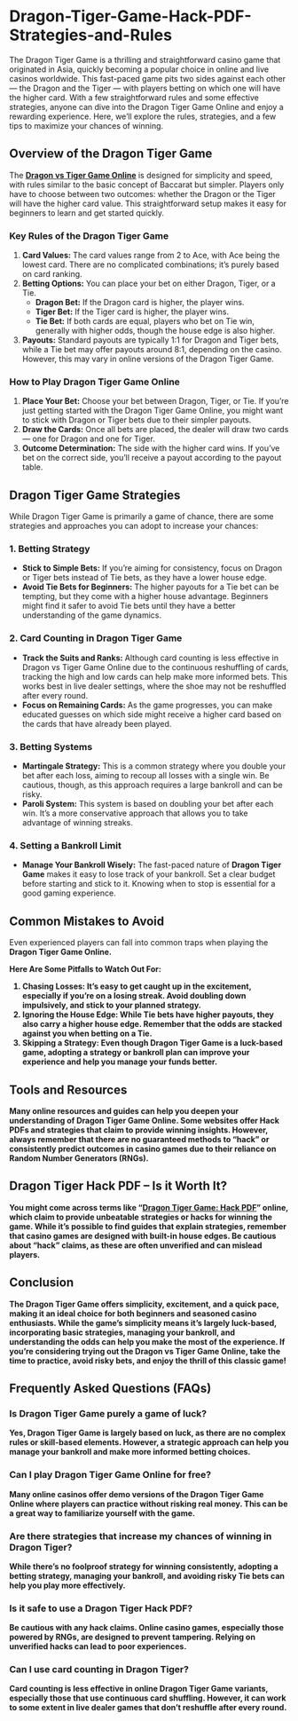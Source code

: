 # Dragon-Tiger-Game-Hack-PDF-Strategies-and-Rules

<!-- wp:paragraph -->
<p>The Dragon Tiger Game is a thrilling and straightforward casino game that originated in Asia, quickly becoming a popular choice in online and live casinos worldwide. This fast-paced game pits two sides against each other — the Dragon and the Tiger — with players betting on which one will have the higher card. With a few straightforward rules and some effective strategies, anyone can dive into the Dragon Tiger Game Online and enjoy a rewarding experience. Here, we’ll explore the rules, strategies, and a few tips to maximize your chances of winning.</p>
<!-- /wp:paragraph -->

<!-- wp:heading -->
<h2 class="wp-block-heading">Overview of the Dragon Tiger Game</h2>
<!-- /wp:heading -->

<!-- wp:paragraph -->
<p>The <strong><a href="https://link.fun88-india.com/evolution-dragon-tiger">Dragon vs Tiger Game Online</a></strong> is designed for simplicity and speed, with rules similar to the basic concept of Baccarat but simpler. Players only have to choose between two outcomes: whether the Dragon or the Tiger will have the higher card value. This straightforward setup makes it easy for beginners to learn and get started quickly.</p>
<!-- /wp:paragraph -->

<!-- wp:heading {"level":3} -->
<h3 class="wp-block-heading">Key Rules of the Dragon Tiger Game</h3>
<!-- /wp:heading -->

<!-- wp:list {"ordered":true} -->
<ol class="wp-block-list"><!-- wp:list-item -->
<li><strong>Card Values:</strong> The card values range from 2 to Ace, with Ace being the lowest card. There are no complicated combinations; it’s purely based on card ranking.<br></li>
<!-- /wp:list-item -->

<!-- wp:list-item -->
<li><strong>Betting Options:</strong> You can place your bet on either Dragon, Tiger, or a Tie.<br><!-- wp:list -->
<ul class="wp-block-list"><!-- wp:list-item -->
<li><strong>Dragon Bet:</strong> If the Dragon card is higher, the player wins.<br></li>
<!-- /wp:list-item -->

<!-- wp:list-item -->
<li><strong>Tiger Bet:</strong> If the Tiger card is higher, the player wins.<br></li>
<!-- /wp:list-item -->

<!-- wp:list-item -->
<li><strong>Tie Bet:</strong> If both cards are equal, players who bet on Tie win, generally with higher odds, though the house edge is also higher.<br></li>
<!-- /wp:list-item --></ul>
<!-- /wp:list --></li>
<!-- /wp:list-item -->

<!-- wp:list-item -->
<li><strong>Payouts:</strong> Standard payouts are typically 1:1 for Dragon and Tiger bets, while a Tie bet may offer payouts around 8:1, depending on the casino. However, this may vary in online versions of the Dragon Tiger Game.</li>
<!-- /wp:list-item --></ol>
<!-- /wp:list -->

<!-- wp:heading {"level":3} -->
<h3 class="wp-block-heading">How to Play Dragon Tiger Game Online</h3>
<!-- /wp:heading -->

<!-- wp:list {"ordered":true} -->
<ol class="wp-block-list"><!-- wp:list-item -->
<li><strong>Place Your Bet:</strong> Choose your bet between Dragon, Tiger, or Tie. If you’re just getting started with the Dragon Tiger Game Online, you might want to stick with Dragon or Tiger bets due to their simpler payouts.<br></li>
<!-- /wp:list-item -->

<!-- wp:list-item -->
<li><strong>Draw the Cards:</strong> Once all bets are placed, the dealer will draw two cards — one for Dragon and one for Tiger.<br></li>
<!-- /wp:list-item -->

<!-- wp:list-item -->
<li><strong>Outcome Determination:</strong> The side with the higher card wins. If you’ve bet on the correct side, you’ll receive a payout according to the payout table.</li>
<!-- /wp:list-item --></ol>
<!-- /wp:list -->

<!-- wp:heading -->
<h2 class="wp-block-heading">Dragon Tiger Game Strategies</h2>
<!-- /wp:heading -->

<!-- wp:paragraph -->
<p>While Dragon Tiger Game is primarily a game of chance, there are some strategies and approaches you can adopt to increase your chances:</p>
<!-- /wp:paragraph -->

<!-- wp:heading {"level":3} -->
<h3 class="wp-block-heading">1. Betting Strategy</h3>
<!-- /wp:heading -->

<!-- wp:list -->
<ul class="wp-block-list"><!-- wp:list-item -->
<li><strong>Stick to Simple Bets:</strong> If you’re aiming for consistency, focus on Dragon or Tiger bets instead of Tie bets, as they have a lower house edge.<br></li>
<!-- /wp:list-item -->

<!-- wp:list-item -->
<li><strong>Avoid Tie Bets for Beginners:</strong> The higher payouts for a Tie bet can be tempting, but they come with a higher house advantage. Beginners might find it safer to avoid Tie bets until they have a better understanding of the game dynamics.</li>
<!-- /wp:list-item --></ul>
<!-- /wp:list -->

<!-- wp:heading {"level":3} -->
<h3 class="wp-block-heading">2. Card Counting in Dragon Tiger Game</h3>
<!-- /wp:heading -->

<!-- wp:list -->
<ul class="wp-block-list"><!-- wp:list-item -->
<li><strong>Track the Suits and Ranks:</strong> Although card counting is less effective in Dragon vs Tiger Game Online due to the continuous reshuffling of cards, tracking the high and low cards can help make more informed bets. This works best in live dealer settings, where the shoe may not be reshuffled after every round.<br></li>
<!-- /wp:list-item -->

<!-- wp:list-item -->
<li><strong>Focus on Remaining Cards:</strong> As the game progresses, you can make educated guesses on which side might receive a higher card based on the cards that have already been played.</li>
<!-- /wp:list-item --></ul>
<!-- /wp:list -->

<!-- wp:heading {"level":3} -->
<h3 class="wp-block-heading">3. Betting Systems</h3>
<!-- /wp:heading -->

<!-- wp:list -->
<ul class="wp-block-list"><!-- wp:list-item -->
<li><strong>Martingale Strategy:</strong> This is a common strategy where you double your bet after each loss, aiming to recoup all losses with a single win. Be cautious, though, as this approach requires a large bankroll and can be risky.<br></li>
<!-- /wp:list-item -->

<!-- wp:list-item -->
<li><strong>Paroli System:</strong> This system is based on doubling your bet after each win. It’s a more conservative approach that allows you to take advantage of winning streaks.</li>
<!-- /wp:list-item --></ul>
<!-- /wp:list -->

<!-- wp:heading {"level":3} -->
<h3 class="wp-block-heading">4. Setting a Bankroll Limit</h3>
<!-- /wp:heading -->

<!-- wp:list -->
<ul class="wp-block-list"><!-- wp:list-item -->
<li><strong>Manage Your Bankroll Wisely:</strong> The fast-paced nature of <strong>Dragon Tiger Game</strong> makes it easy to lose track of your bankroll. Set a clear budget before starting and stick to it. Knowing when to stop is essential for a good gaming experience.</li>
<!-- /wp:list-item --></ul>
<!-- /wp:list -->

<!-- wp:heading -->
<h2 class="wp-block-heading">Common Mistakes to Avoid</h2>
<!-- /wp:heading -->

<!-- wp:paragraph -->
Even experienced players can fall into common traps when playing the <strong>Dragon Tiger Game Online. 
  
 <b> Here Are Some Pitfalls to Watch Out For:</b>
  
<!-- /wp:paragraph -->

<!-- wp:list {"ordered":true} -->
<ol class="wp-block-list"><!-- wp:list-item -->
<li><strong>Chasing Losses:</strong> It’s easy to get caught up in the excitement, especially if you’re on a losing streak. Avoid doubling down impulsively, and stick to your planned strategy.<br></li>
<!-- /wp:list-item -->

<!-- wp:list-item -->
<li><strong>Ignoring the House Edge:</strong> While Tie bets have higher payouts, they also carry a higher house edge. Remember that the odds are stacked against you when betting on a Tie.<br></li>
<!-- /wp:list-item -->

<!-- wp:list-item -->
<li><strong>Skipping a Strategy:</strong> Even though Dragon Tiger Game is a luck-based game, adopting a strategy or bankroll plan can improve your experience and help you manage your funds better.</li>
<!-- /wp:list-item --></ol>
<!-- /wp:list -->

<!-- wp:heading -->
<h2 class="wp-block-heading">Tools and Resources</h2>
<!-- /wp:heading -->

<!-- wp:paragraph -->
<p>Many online resources and guides can help you deepen your understanding of Dragon Tiger Game Online. Some websites offer Hack PDFs and strategies that claim to provide winning insights. However, always remember that there are no guaranteed methods to “hack” or consistently predict outcomes in casino games due to their reliance on Random Number Generators (RNGs).</p>
<!-- /wp:paragraph -->

<!-- wp:heading -->
<h2 class="wp-block-heading">Dragon Tiger Hack PDF – Is it Worth It?</h2>
<!-- /wp:heading -->

<!-- wp:paragraph -->
<p>You might come across terms like “<strong><a href="https://link.fun88-india.com/blog-dragon-vs-tiger-tricks">Dragon Tiger Game: Hack PDF</a></strong>” online, which claim to provide unbeatable strategies or hacks for winning the game. While it’s possible to find guides that explain strategies, remember that casino games are designed with built-in house edges. Be cautious about “hack” claims, as these are often unverified and can mislead players.</p>
<!-- /wp:paragraph -->

<!-- wp:heading -->
<h2 class="wp-block-heading">Conclusion</h2>
<!-- /wp:heading -->

<!-- wp:paragraph -->
<p>The Dragon Tiger Game offers simplicity, excitement, and a quick pace, making it an ideal choice for both beginners and seasoned casino enthusiasts. While the game’s simplicity means it’s largely luck-based, incorporating basic strategies, managing your bankroll, and understanding the odds can help you make the most of the experience. If you’re considering trying out the Dragon vs Tiger Game Online, take the time to practice, avoid risky bets, and enjoy the thrill of this classic game!</p>
<!-- /wp:paragraph -->

<!-- wp:heading -->
<h2 class="wp-block-heading"><strong>Frequently Asked Questions</strong> (FAQs)</h2>
<!-- /wp:heading -->

<!-- wp:heading {"level":3} -->
<h3 class="wp-block-heading">Is Dragon Tiger Game purely a game of luck?</h3>
<!-- /wp:heading -->

<!-- wp:paragraph -->
<p>Yes, Dragon Tiger Game is largely based on luck, as there are no complex rules or skill-based elements. However, a strategic approach can help you manage your bankroll and make more informed betting choices.</p>
<!-- /wp:paragraph -->

<!-- wp:heading {"level":3} -->
<h3 class="wp-block-heading">Can I play Dragon Tiger Game Online for free?</h3>
<!-- /wp:heading -->

<!-- wp:paragraph -->
<p>Many online casinos offer demo versions of the Dragon Tiger Game Online where players can practice without risking real money. This can be a great way to familiarize yourself with the game.</p>
<!-- /wp:paragraph -->

<!-- wp:heading {"level":3} -->
<h3 class="wp-block-heading">Are there strategies that increase my chances of winning in Dragon Tiger?</h3>
<!-- /wp:heading -->

<!-- wp:paragraph -->
<p>While there’s no foolproof strategy for winning consistently, adopting a betting strategy, managing your bankroll, and avoiding risky Tie bets can help you play more effectively.</p>
<!-- /wp:paragraph -->

<!-- wp:heading {"level":3} -->
<h3 class="wp-block-heading">Is it safe to use a <strong>Dragon Tiger Hack PDF</strong>?</h3>
<!-- /wp:heading -->

<!-- wp:paragraph -->
<p>Be cautious with any hack claims. Online casino games, especially those powered by RNGs, are designed to prevent tampering. Relying on unverified hacks can lead to poor experiences.</p>
<!-- /wp:paragraph -->

<!-- wp:heading {"level":3} -->
<h3 class="wp-block-heading">Can I use card counting in Dragon Tiger?</h3>
<!-- /wp:heading -->

<!-- wp:paragraph -->
<p>Card counting is less effective in online Dragon Tiger Game variants, especially those that use continuous card shuffling. However, it can work to some extent in live dealer games that don’t reshuffle after every round.</p>
<!-- /wp:paragraph -->
